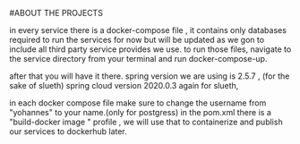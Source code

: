 #ABOUT THE PROJECTS

in every service there is a docker-compose file , it contains only databases required to run the services for now but will be updated as we gon to include all third party service provides we use.
to run those files, navigate to the service directory from your terminal and run docker-compose-up.

after that you will have it there.
spring version we are using is 2.5.7 , (for the sake of slueth)
spring cloud version 2020.0.3 again for slueth,

in each docker compose file make sure to change the username from "yohannes" to your name.(only for postgress)
in the pom.xml there is a "build-docker image " profile , we will use that to containerize and publish our services to dockerhub later.
